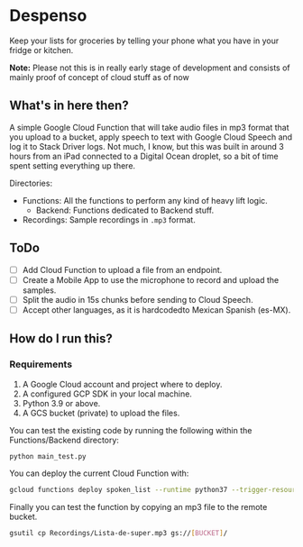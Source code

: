 # Despenso

Keep your lists for groceries by telling your phone what you have in your fridge or kitchen.

**Note:** Please not this is in really early stage of development and consists of mainly proof of concept of cloud stuff as of now

## What's in here then?

A simple Google Cloud Function that will take audio files in mp3 format that you upload to a bucket, apply speech to text with Google Cloud Speech and log it to Stack Driver logs. Not much, I know, but this was built in around 3 hours from an iPad connected to a Digital Ocean droplet, so a bit of time spent setting everything up there.

Directories:

* Functions: All the functions to perform any kind of heavy lift logic.
	* Backend: Functions dedicated to Backend stuff.
* Recordings: Sample recordings in `.mp3` format. 

## ToDo

- [ ] Add Cloud Function to upload a file from an endpoint.
- [ ] Create a Mobile App to use the microphone to record and upload the samples.
- [ ] Split the audio in 15s chunks before sending to Cloud Speech.
- [ ] Accept other languages, as it is hardcodedto Mexican Spanish (es-MX).

## How do I run this?

### Requirements

1. A Google Cloud account and project where to deploy.
2. A configured GCP SDK in your local machine.
3. Python 3.9 or above.
4. A GCS bucket (private) to upload the files.

You can test the existing code by running the following within the Functions/Backend directory:

```bash
python main_test.py
```

You can deploy the current Cloud Function with:

```bash
gcloud functions deploy spoken_list --runtime python37 --trigger-resource [BUCKET] --trigger-event google.storage.object.finalize
```

Finally you can test the function by copying an mp3 file to the remote bucket.

```bash
gsutil cp Recordings/Lista-de-super.mp3 gs://[BUCKET]/
```
